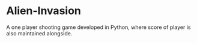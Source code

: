 # Alien-Invasion
A one player shooting game developed in Python, where score of player is also maintained alongside.

